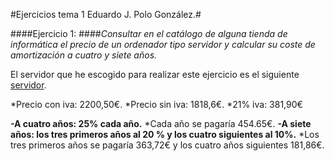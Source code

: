 #Ejercicios tema 1 Eduardo J. Polo González.#

####Ejercicio 1:
####_Consultar en el catálogo de alguna tienda de informática el precio de un ordenador tipo servidor y calcular su coste de amortización a cuatro y siete años._

El servidor que he escogido para realizar este ejercicio es el siguiente [servidor](http://www.pixmania.es/ordenador-de-sobremesa/hewlett-packard-hp-proliant-ml350p-gen8/21900649-a.html?ectrans=1&utm_campaign=kelkooclick&utm_medium=cpc&utm_source=kelkooes#srcid=8139&merch=19815).

*Precio con iva: 2200,50€.
*Precio sin iva: 1818,6€.
*21% iva: 381,90€

**-A cuatro años: 25% cada año.**
	*Cada año se pagaría 454.65€.
**-A siete años: los tres primeros años al 20 % y los cuatro siguientes al 10%.**
	*Los tres primeros años se pagaría 363,72€ y los cuatro años siguientes 181,86€.
